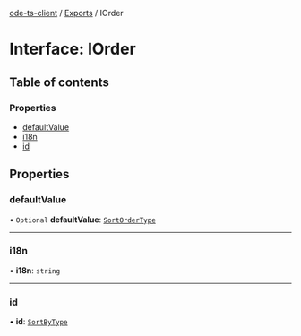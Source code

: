 [ode-ts-client](../README.md) / [Exports](../modules.md) / IOrder

# Interface: IOrder

## Table of contents

### Properties

- [defaultValue](IOrder.md#defaultvalue)
- [i18n](IOrder.md#i18n)
- [id](IOrder.md#id)

## Properties

### defaultValue

• `Optional` **defaultValue**: [`SortOrderType`](../modules.md#sortordertype)

___

### i18n

• **i18n**: `string`

___

### id

• **id**: [`SortByType`](../modules.md#sortbytype)
